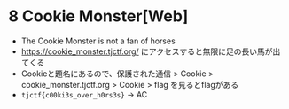 # 8 Cookie Monster[Web]
- The Cookie Monster is not a fan of horses
- https://cookie_monster.tjctf.org/ にアクセスすると無限に足の長い馬が出てくる
- Cookieと題名にあるので、保護された通信 > Cookie > cookie_monster.tjctf.org > Cookie > flag を見るとflagがある
- `tjctf{c00ki3s_over_h0rs3s}` -> AC